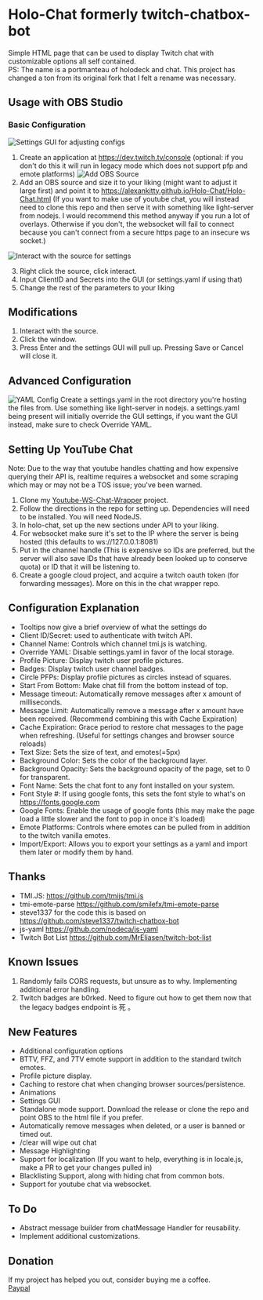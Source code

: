 # Holo-Chat formerly twitch-chatbox-bot

Simple HTML page that can be used to display Twitch chat with customizable options all self contained.  
PS: The name is a portmanteau of holodeck and chat. This project has changed a ton from its original fork that I felt a rename was necessary.

## Usage with OBS Studio

### Basic Configuration
![Settings GUI for adjusting configs](https://github.com/alexankitty/twitch-chatbox-bot/blob/main/docs/settingsgui.png?raw=true)
1. Create an application at https://dev.twitch.tv/console (optional: if you don't do this it will run in legacy mode which does not support pfp and emote platforms)
![Add OBS Source](https://github.com/alexankitty/twitch-chatbox-bot/blob/main/docs/obs%20source.png?raw=true)
2. Add an OBS source and size it to your liking (might want to adjust it large first) and point it to https://alexankitty.github.io/Holo-Chat/Holo-Chat.html (If you want to make use of youtube chat, you will instead need to clone this repo and then serve it with something like light-server from nodejs. I would recommend this method anyway if you run a lot of overlays. Otherwise if you don't, the websocket will fail to connect because you can't connect from a secure https page to an insecure ws socket.)

![Interact with the source for settings](https://github.com/alexankitty/twitch-chatbox-bot/blob/main/docs/interact.png?raw=true)

3. Right click the source, click interact.
4. Input ClientID and Secrets into the GUI (or settings.yaml if using that)
5. Change the rest of the parameters to your liking

## Modifications
1. Interact with the source.
2. Click the window.
3. Press Enter and the settings GUI will pull up. Pressing Save or Cancel will close it.

## Advanced Configuration
![YAML Config](https://github.com/alexankitty/twitch-chatbox-bot/blob/main/docs/configfile.png?raw=true)
Create a settings.yaml in the root directory you're hosting the files from. Use something like light-server in nodejs. a settings.yaml being present will initially override the GUI settings, if you want the GUI instead, make sure to check Override YAML.

## Setting Up YouTube Chat
Note: Due to the way that youtube handles chatting and how expensive querying their API is, realtime requires a websocket and some scraping which may or may not be a TOS issue; you've been warned.  
1. Clone my [Youtube-WS-Chat-Wrapper](https://github.com/alexankitty/Youtube-WS-Chat-Wrapper) project.
2. Follow the directions in the repo for setting up. Dependencies will need to be installed. You will need NodeJS.
3. In holo-chat, set up the new sections under API to your liking.
4. For websocket make sure it's set to the IP where the server is being hosted (this defaults to ws://127.0.0.1:8081)
5. Put in the channel handle (This is expensive so IDs are preferred, but the server will also save IDs that have already been looked up to conserve quota) or ID that it will be listening to.
6. Create a google cloud project, and acquire a twitch oauth token (for forwarding messages). More on this in the chat wrapper repo.

## Configuration Explanation
* Tooltips now give a brief overview of what the settings do
* Client ID/Secret: used to authenticate with twitch API.
* Channel Name: Controls which channel tmi.js is watching.
* Override YAML: Disable settings.yaml in favor of the local storage.
* Profile Picture: Display twitch user profile pictures.
* Badges: Display twitch user channel badges.
* Circle PFPs: Display profile pictures as circles instead of squares.
* Start From Bottom: Make chat fill from the bottom instead of top.
* Message timeout: Automatically remove messages after x amount of milliseconds.
* Message Limit: Automatically remove a message after x amount have been received. (Recommend combining this with Cache Expiration)
* Cache Expiration: Grace period to restore chat messages to the page when refreshing. (Useful for settings changes and browser source reloads)
* Text Size: Sets the size of text, and emotes(=5px)
* Background Color: Sets the color of the background layer.
* Background Opacity: Sets the background opacity of the page, set to 0 for transparent.
* Font Name: Sets the chat font to any font installed on your system.
* Font Style #: If using google fonts, this sets the font style to what's on https://fonts.google.com
* Google Fonts: Enable the usage of google fonts (this may make the page load a little slower and the font to pop in once it's loaded)
* Emote Platforms: Controls where emotes can be pulled from in addition to the twitch vanilla emotes.
* Import/Export: Allows you to export your settings as a yaml and import them later or modify them by hand.

## Thanks

* TMI.JS: https://github.com/tmijs/tmi.js
* tmi-emote-parse https://github.com/smilefx/tmi-emote-parse
* steve1337 for the code this is based on https://github.com/steve1337/twitch-chatbox-bot
* js-yaml https://github.com/nodeca/js-yaml
* Twitch Bot List https://github.com/MrEliasen/twitch-bot-list

## Known Issues
1. Randomly fails CORS requests, but unsure as to why. Implementing additional error handling.
2. Twitch badges are b0rked. Need to figure out how to get them now that the legacy badges endpoint is 死 。

## New Features
* Additional configuration options
* BTTV, FFZ, and 7TV emote support in addition to the standard twitch emotes.
* Profile picture display.
* Caching to restore chat when changing browser sources/persistence.
* Animations
* Settings GUI
* Standalone mode support. Download the release or clone the repo and point OBS to the html file if you prefer.
* Automatically remove messages when deleted, or a user is banned or timed out.
* /clear will wipe out chat
* Message Highlighting
* Support for localization (If you want to help, everything is in locale.js, make a PR to get your changes pulled in)
* Blacklisting Support, along with hiding chat from common bots.
* Support for youtube chat via websocket.


## To Do
* Abstract message builder from chatMessage Handler for reusability.
* Implement additional customizations.

## Donation
If my project has helped you out, consider buying me a coffee.  
[Paypal](https://paypal.me/alexankitty?country.x=US&locale.x=en_US)
